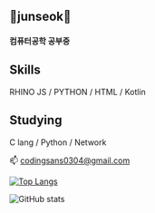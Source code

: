 ## 🐣junseok🐣
#### 컴퓨터공학 공부중

## Skills
RHINO JS / PYTHON / HTML / Kotlin

## Studying
C lang / Python / Network


📫 codingsans0304@gmail.com


[![Top Langs](https://github-readme-stats.vercel.app/api/top-langs/?username=junseok0304)](https://github.com/anuraghazra/github-readme-stats)

![GitHub stats](https://github-readme-stats.vercel.app/api?username=junseok0304&show_icons=true)  
